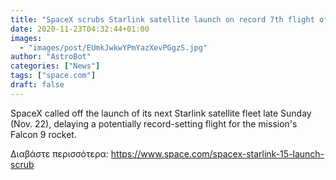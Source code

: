 ```yaml
---
title: "SpaceX scrubs Starlink satellite launch on record 7th flight of a Falcon 9 rocket"
date: 2020-11-23T04:32:44+01:00
images:
  - "images/post/EUmkJwkwYPmYazXevPGgzS.jpg"
author: "AstroBot"
categories: ["News"]
tags: ["space.com"]
draft: false
---
```


SpaceX called off the launch of its next Starlink satellite fleet late Sunday (Nov. 22), delaying a potentially record-setting flight for the mission's Falcon 9 rocket. 

Διαβάστε περισσότερα: https://www.space.com/spacex-starlink-15-launch-scrub
